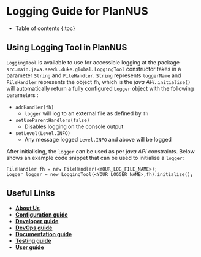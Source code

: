 # Logging Guide for PlanNUS

* Table of contents
{:toc}
## Using Logging Tool in PlanNUS

`LoggingTool` is available to use for accessible logging at the package `src.main.java.seedu.duke.global`. `LoggingTool`
constructor takes in a parameter `String` and `FileHandler`. `String` represents `loggerName` and `FileHandler` represents
the object `fh`, which is the _java API_. `initialise()` will automatically return a fully configured `Logger` object
with the following parameters :

* `addHandler(fh)`
  * `logger` will log to an external file as defined by `fh`
* `setUseParentHandlers(false)`
  * Disables logging on the console output
* `setLevel(Level.INFO)`
  * Any message logged `Level.INFO` and above will be logged

After initialising, the `logger` can be used as per _java API_ constraints. Below shows an example code snippet that can be used to initialise a `logger`:

```
FileHandler fh = new FileHandler(<YOUR_LOG_FILE_NAME>);
Logger logger = new LoggingTool(<YOUR_LOGGER_NAME>,fh).initialize();
```



## Useful Links

* [**About Us**](https://ay2021s1-cs2113t-f12-1.github.io/tp/AboutUs.html)
* [**Configuration guide**](https://ay2021s1-cs2113t-f12-1.github.io/tp/ConfigurationGuide.html)
* [**Developer guide**](https://ay2021s1-cs2113t-f12-1.github.io/tp/DeveloperGuide.html)
* [**DevOps guide**](https://ay2021s1-cs2113t-f12-1.github.io/tp/DevOpsGuide.html)
* [**Documentation guide**](https://ay2021s1-cs2113t-f12-1.github.io/tp/DocumentationGuide.html)
* [**Testing guide**](https://ay2021s1-cs2113t-f12-1.github.io/tp/TestingGuide.html)
* [**User guide**](https://ay2021s1-cs2113t-f12-1.github.io/tp/UserGuide.html)
